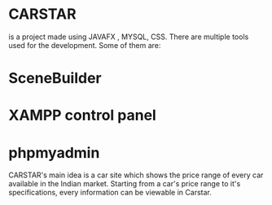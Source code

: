 # CARSTAR
is a project made using 
JAVAFX , MYSQL, CSS. There are multiple tools used for the development. 
Some of them are:
# SceneBuilder
# XAMPP control panel
# phpmyadmin


CARSTAR's main idea is a car site which shows the price range of every car available in the Indian market. Starting from a car's price range to it's specifications,
every information can be viewable in Carstar.
